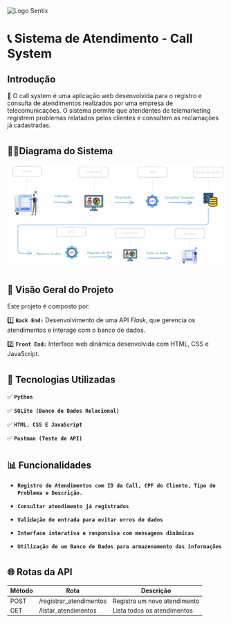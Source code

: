 ![Logo Sentix](Sentix.png)

#  📞 **Sistema de Atendimento - Call System**


## **Introdução**

🌟 O call system é uma aplicação web desenvolvida para o registro e consulta de atendimentos realizados por uma empresa de telecomunicações. O sistema permite que atendentes de telemarketing registrem problemas relatados pelos clientes e consultem as reclamações já cadastradas.

#

## ✍🏽**Diagrama do Sistema**

![alt text](Diagrama.png)

#

## 📌 **Visão Geral do Projeto**
Este projeto é composto por:

  1️⃣ **`Back End:`** Desenvolvimento de uma API *Flask*, que gerencia os atendimentos e interage com o banco de dados.

  2️⃣ **`Front End:`** Interface web dinâmica desenvolvida com HTML, CSS e JavaScript.

#

## 🚀 **Tecnologias Utilizadas**

  ✅ **`Python`**

  ✅ **`SQLite (Banco de Dados Relacional)`**

  ✅ **`HTML, CSS E JavaScript`**

  ✅ **`Postman (Teste de API)`**

# 

## 📊 Funcionalidades

* **`Registro de Atendimentos com ID da Call, CPF do Cliente, Tipo de Problema e Descrição.`**

* **`Consultar atendimento já registrados`** 

* **`Validação de entrada para evitar erros de dados`** 

* **`Interface interativa e responsiva com mensagens dinâmicas`** 

* **`Utilização de um Banco de Dados para armazenamento das informações`** 

#

## 🌐 Rotas da API

| Método | Rota | Descrição
|-----------------|--------------| --------------|
| POST| /registrar_atendimentos | Registra um novo atendimento
| GET | /listar_atendimentos | 	Lista todos os atendimentos
